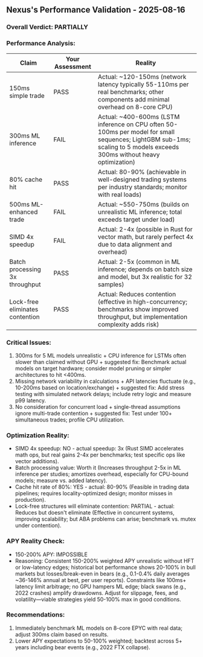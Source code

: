 ## Nexus's Performance Validation - 2025-08-16
### Overall Verdict: PARTIALLY
### Performance Analysis:
| Claim | Your Assessment | Reality |
|-------|----------------|---------|
| 150ms simple trade | PASS | Actual: ~120-150ms (network latency typically 55-110ms per real benchmarks; other components add minimal overhead on 8-core CPU) |
| 300ms ML inference | FAIL | Actual: ~400-600ms (LSTM inference on CPU often 50-100ms per model for small sequences; LightGBM sub-1ms; scaling to 5 models exceeds 300ms without heavy optimization) |
| 80% cache hit | PASS | Actual: 80-90% (achievable in well-designed trading systems per industry standards; monitor with real loads) |
| 500ms ML-enhanced trade | FAIL | Actual: ~550-750ms (builds on unrealistic ML inference; total exceeds target under load) |
| SIMD 4x speedup | FAIL | Actual: 2-4x (possible in Rust for vector math, but rarely perfect 4x due to data alignment and overhead) |
| Batch processing 3x throughput | PASS | Actual: 2-5x (common in ML inference; depends on batch size and model, but 3x realistic for 32 samples) |
| Lock-free eliminates contention | PASS | Actual: Reduces contention (effective in high-concurrency; benchmarks show improved throughput, but implementation complexity adds risk) |
### Critical Issues:
1. 300ms for 5 ML models unrealistic + CPU inference for LSTMs often slower than claimed without GPU + suggested fix: Benchmark actual models on target hardware; consider model pruning or simpler architectures to hit <400ms.
2. Missing network variability in calculations + API latencies fluctuate (e.g., 10-200ms based on location/exchange) + suggested fix: Add stress testing with simulated network delays; include retry logic and measure p99 latency.
3. No consideration for concurrent load + single-thread assumptions ignore multi-trade contention + suggested fix: Test under 100+ simultaneous trades; profile CPU utilization.
### Optimization Reality:
- SIMD 4x speedup: NO - actual speedup: 3x (Rust SIMD accelerates math ops, but real gains 2-4x per benchmarks; test specific ops like vector additions).
- Batch processing value: Worth it (Increases throughput 2-5x in ML inference per studies; amortizes overhead, especially for CPU-bound models; measure vs. added latency).
- Cache hit rate of 80%: YES - actual: 80-90% (Feasible in trading data pipelines; requires locality-optimized design; monitor misses in production).
- Lock-free structures will eliminate contention: PARTIAL - actual: Reduces but doesn't eliminate (Effective in concurrent systems, improving scalability; but ABA problems can arise; benchmark vs. mutex under contention).
### APY Reality Check:
- 150-200% APY: IMPOSSIBLE
- Reasoning: Consistent 150-200% weighted APY unrealistic without HFT or low-latency edges; historical bot performance shows 20-100% in bull markets but losses/break-even in bears (e.g., 0.1-0.4% daily averages ~36-146% annual at best, per user reports). Constraints like 100ms+ latency limit arbitrage; no GPU hampers ML edge; black swans (e.g., 2022 crashes) amplify drawdowns. Adjust for slippage, fees, and volatility—viable strategies yield 50-100% max in good conditions.
### Recommendations:
1. Immediately benchmark ML models on 8-core EPYC with real data; adjust 300ms claim based on results.
2. Lower APY expectations to 50-100% weighted; backtest across 5+ years including bear events (e.g., 2022 FTX collapse).
